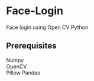 # Face-Login
Face login using Open CV Python


## Prerequisites
Numpy </br>
OpenCV </br>
Pillow
Pandas



